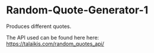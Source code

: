 # Random-Quote-Generator-1
Produces different quotes.

The API used can be found here here: https://talaikis.com/random_quotes_api/
